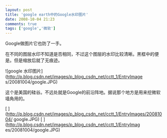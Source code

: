 ```yaml
---
layout: post
title: 'google earth中的Google水印图片'
date: 2008-10-04 21:23
comments: true
tags: ['google','微软']
---
```


Google做图片它也防了一手。

在不同的图层水印不知道是否相同，不过这个图层的水印比较清晰。黑框中的便是。但是缩放后就了无痕迹。

![google 水印图片](http://p.blog.csdn.net/images/p_blog_csdn_net/cctt_1/EntryImage
s/20081004/google.JPG)

这个是美国的硅谷。不远处就是Google的前沿阵地。据说那个地方是用来挖微软墙角用的。

[ ](http://p.blog.csdn.net/images/p_blog_csdn_net/cctt_1/EntryImages/20081004/
google.JPG) [ ](http://p.blog.csdn.net/images/p_blog_csdn_net/cctt_1/EntryImag
es/20081004/google.JPG)

